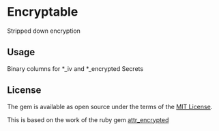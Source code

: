 # Encryptable
Stripped down encryption

## Usage
Binary columns for *_iv and *_encrypted
Secrets

## License
The gem is available as open source under the terms of the [MIT License](https://opensource.org/licenses/MIT).

This is based on the work of the ruby gem [attr_encrypted](https://github.com/attr-encrypted/attr_encrypted)
